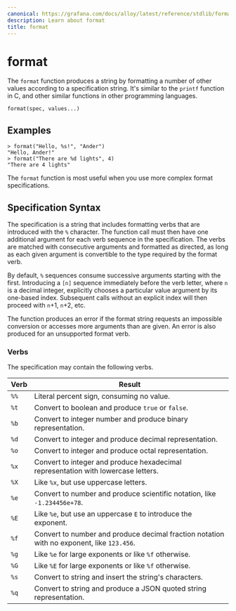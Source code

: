 ```yaml
---
canonical: https://grafana.com/docs/alloy/latest/reference/stdlib/format/
description: Learn about format
title: format
---
```


# format

The `format` function produces a string by formatting a number of other values according to a specification string.
It's similar to the `printf` function in C, and other similar functions in other programming languages.

```alloy
format(spec, values...)
```

## Examples

```alloy
> format("Hello, %s!", "Ander")
"Hello, Ander!"
> format("There are %d lights", 4)
"There are 4 lights"
```

The `format` function is most useful when you use more complex format specifications.

## Specification Syntax

The specification is a string that includes formatting verbs that are introduced with the `%` character.
The function call must then have one additional argument for each verb sequence in the specification.
The verbs are matched with consecutive arguments and formatted as directed, as long as each given argument is convertible to the type required by the format verb.

By default, `%` sequences consume successive arguments starting with the first.
Introducing a `[n]` sequence immediately before the verb letter, where `n` is a decimal integer, explicitly chooses a particular value argument by its one-based index.
Subsequent calls without an explicit index will then proceed with `n`+1, `n`+2, etc.

The function produces an error if the format string requests an impossible conversion or accesses more arguments than are given.
An error is also produced for an unsupported format verb.

### Verbs

The specification may contain the following verbs.

| Verb | Result                                                                                    |
|------|-------------------------------------------------------------------------------------------|
| `%%` | Literal percent sign, consuming no value.                                                 |
| `%t` | Convert to boolean and produce `true` or `false`.                                         |
| `%b` | Convert to integer number and produce binary representation.                              |
| `%d` | Convert to integer and produce decimal representation.                                    |
| `%o` | Convert to integer and produce octal representation.                                      |
| `%x` | Convert to integer and produce hexadecimal representation with lowercase letters.         |
| `%X` | Like `%x`, but use uppercase letters.                                                     |
| `%e` | Convert to number and produce scientific notation, like `-1.234456e+78`.                  |
| `%E` | Like `%e`, but use an uppercase `E` to introduce the exponent.                            |
| `%f` | Convert to number and produce decimal fraction notation with no exponent, like `123.456`. |
| `%g` | Like `%e` for large exponents or like `%f` otherwise.                                     |
| `%G` | Like `%E` for large exponents or like `%f` otherwise.                                     |
| `%s` | Convert to string and insert the string's characters.                                     |
| `%q` | Convert to string and produce a JSON quoted string representation.                        |
